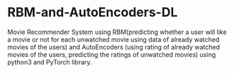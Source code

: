 # RBM-and-AutoEncoders-DL
Movie Recommender System using RBM(predicting whether a user will like a movie or not for each unwatched movie using data of already watched movies of the users) and AutoEncoders (using rating of already watched movies of the users, predicting the ratings of unwatched movies) using python3 and PyTorch library.
